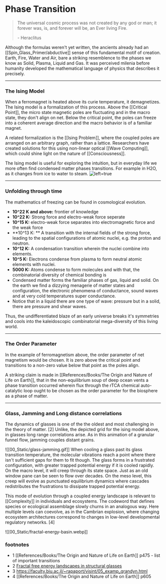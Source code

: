 
# Phase Transition

> The universal cosmic process was not created by any god or man; it forever was, is, and forever will be, an Ever living Fire. 
> 
> \- Heraclitus

 Although the formulas weren't yet written, the ancients already had an [[Spin_Glass_Primer/abductive]] sense of this fundamental motif of creation. Earth, Fire, Water and Air, bare a striking resemblence to the phases we know as Solid, Plasma, Liquid and Gas. It was perceived milenia before humanity developed the mathematical language of physics that describes it precisely.

---

### The Ising Model

When a ferromagnet is heated above its curie temperature, it demagnetizes. The Ising model is a formalization of this process. Above the [[Critical Point]], the micro state magnetic poles are fluctuating and in the macro state, they don't align on net. Below the critical point, the poles can freeze into a coherent average direction and the macro behavior is of a familiar magnet.

A related formalization is the [[Ising Problem]], where the coupled poles are arranged on an arbitrary graph, rather than a lattice. Researchers have created solutions for this using non-linear optical [[Wave Computing]], which could shine light on the nature of [[Consciousness]].

The Ising model is useful for exploring the intuition, but in everyday life we more often find condensed matter phases transitions. For example in H2O, as it changes from ice to water to steam.
![left=true](https://upload.wikimedia.org/wikipedia/commons/6/62/Spin_glass_by_Zureks.svg)

---

### Unfolding through time

The mathematics of freezing can be found in cosmological evolution.

 - **10^22 K and above:** frontier of knowledge
 - **10^22 K:** Strong force and electro-weak force seperate
 - **10^15 K:** electro-weak force separates into electromagnetic force and the weak force
 - **10^13 K: ** A transition with the internal fields of the strong force, leading to the spatial configurations of atomic nuclei, e.g. the proton and neutron.
 -  **10^12 K:** A condensation transition wherein the nuclei combine into elements.
 - **10^5 K:** Electrons condense from plasma to form neutral atomic elements with nuclei.
 - **5000 K:** Atoms condense to form molecules and with that, the combinatorial diversity of chemical bonding is 
 - Condensed matter forms the familiar phases of gas, liquid and solid. On the earth we find a dizzying menagerie of matter states and configuration, the electronic phenomena of conductance, sound waves and at very cold temperatures super conductance.
 - Notice that in a liquid there are one type of wave: pressure but in a solid, there are pressure and shear waves.
 
 Thus, the undifferentiated blaze of an early universe breaks it's symmetries and cools into the kaleidoscopic combinatorial mega-diversity of this living world.

---

### The Order Parameter

In the example of ferromagnetism above, the order parameter of net magnetism would be chosen. It is zero above the critical point and transitions to a non-zero value below that point as the poles align.

A striking claim is made in [[References/Books/The Origin and Nature of Life on Earth]], that in the non-equilibrium soup of deep ocean vents a phase transition occurred wherein flux through the rTCA chemical auto-catalytic loop ought to be chosen as the order parameter for the biosphere as a phase of matter.

---

### Glass, Jamming and Long distance correlations

The dynamics of glasses is one of the the oldest and most challenging in the theory of matter. [2] Unlike, the depicted grid for the ising model above, in glasses long range correlations arise. As in this animation of a granular funnel flow, jamming couples distant grains.

![[00_Static/glass-jamming.gif]]
When cooling a glass past its glass transition temperature, the molecular vibrations reach a point where there isn't sufficient gaps for them to fit though. The glass forms in a frustrated configuration, with greater trapped potential energy if it is cooled rapidly. On the macro level, it will creep through its state space. Just as an old window pane can be seen to flow over decades. On the meso level, this creep will evolve as punctuated equilibrium dynamics where cascades redistributes the frustrations to dissipate trapped potential energy.

This mode of evolution through a coupled energy landscape is relevant to [[Complexity]] in individuals and ecosystems. The codeword that defines species or ecological assemblage slowly churns in an analogous way. Here multiple levels can coevolve, as in the Cambrian explosion, where changing ecosystem architectures correspond to changes in low-level developmental regulatory networks. [4]

![[00_Static/fractal-energy-basin.webp]]


### footnotes

- 1 [[References/Books/The Origin and Nature of Life on Earth]] p475 - list of important transitions
- 2 [Fractal free energy landscapes in structural glasses](https://www.nature.com/articles/ncomms4725)
- 3 https://faculty.biu.ac.il/~rapaport/visint/05_examp_grandyn.html
- 4 [[References/Books/The Origin and Nature of Life on Earth]] p605